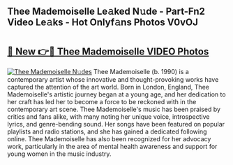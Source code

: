 ## Thee Mademoiselle Le𝚊ked N𝚞de - Part-Fn2 Video Le𝚊ks - Hot Onlyf𝚊ns Photos V0vOJ

# <h2><a href="http://ab15921.deff.icu/?id=Thee+Mademoiselle">🔗 New 👉🔴 Thee Mademoiselle VIDEO Photos</a></h2>

[![Thee Mademoiselle N𝚞des](https://i.imgur.com/rIISA9y.gif)](http://ab15921.deff.icu/?id=Thee+Mademoiselle)
Thee Mademoiselle (b. 1990) is a contemporary artist whose innovative and thought-provoking works have captured the attention of the art world. Born in London, England, Thee Mademoiselle's artistic journey began at a young age, and her dedication to her craft has led her to become a force to be reckoned with in the contemporary art scene. Thee Mademoiselle's music has been praised by critics and fans alike, with many noting her unique voice, introspective lyrics, and genre-bending sound. Her songs have been featured on popular playlists and radio stations, and she has gained a dedicated following online. Thee Mademoiselle has also been recognized for her advocacy work, particularly in the area of mental health awareness and support for young women in the music industry.
